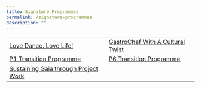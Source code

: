 ```yaml
---
title: Signature Programmes
permalink: /signature-programmes
description: ""
---
```

<table>
<tbody>
<tr>
<td><a href="/departments/physical-n-health-education-cca-n-aesthetics/love-dance-love-life">Love Dance. Love Life!</a></td>
<td><a href="https://www-southviewpri-moe-edu-sg-admin.cwp.sg/signature-programmes/innochef-with-a-cultural-twist" target="">GastroChef With A Cultural Twist</a></td>
</tr>
<tr>
<td><a href="https://www-southviewpri-moe-edu-sg-admin.cwp.sg/signature-programmes/p1-transition-programme">P1 Transition Programme</a></td>
<td><a href="https://www-southviewpri-moe-edu-sg-admin.cwp.sg/signature-programmes/p6-transition-programme">P6 Transition Programme</a></td>
</tr>
<tr>
<td><a href="https://www.southviewpri.moe.edu.sg/departments/curriculum-innovation-n-educational-technology/sustaining-gaia-through-project-work" target="">Sustaining Gaia through Project Work</a></td>
</tr>
</tbody>
</table>